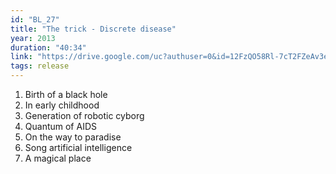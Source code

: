 ```yaml
---
id: "BL_27"
title: "The trick - Discrete disease"
year: 2013
duration: "40:34"
link: "https://drive.google.com/uc?authuser=0&id=12FzQO58Rl-7cT2FZeAv3eBR4bh6zzONc&export=download"
tags: release
---
```


01. Birth of a black hole
02. In early childhood
03. Generation of robotic cyborg
04. Quantum of AIDS
05. On the way to paradise
06. Song artificial intelligence
07. A magical place
